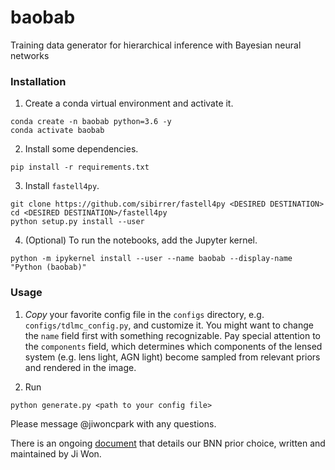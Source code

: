 # baobab

Training data generator for hierarchical inference with Bayesian neural networks

### Installation

1. Create a conda virtual environment and activate it.
```shell
conda create -n baobab python=3.6 -y
conda activate baobab
```

2. Install some dependencies.
```shell
pip install -r requirements.txt
```

3. Install `fastell4py`.
```shell
git clone https://github.com/sibirrer/fastell4py <DESIRED DESTINATION>
cd <DESIRED DESTINATION>/fastell4py
python setup.py install --user
```

4. (Optional) To run the notebooks, add the Jupyter kernel.
```shell
python -m ipykernel install --user --name baobab --display-name "Python (baobab)"
```

### Usage

1. *Copy* your favorite config file in the `configs` directory, e.g. `configs/tdlmc_config.py`, and customize it. You might want to change the `name` field first with something recognizable. Pay special attention to the `components` field, which determines which components of the lensed system (e.g. lens light, AGN light) become sampled from relevant priors and rendered in the image.

2. Run
```shell
python generate.py <path to your config file>
```

Please message @jiwoncpark with any questions.

There is an ongoing [document](https://www.overleaf.com/read/pswdqwttjbjr) that details our BNN prior choice, written and maintained by Ji Won.